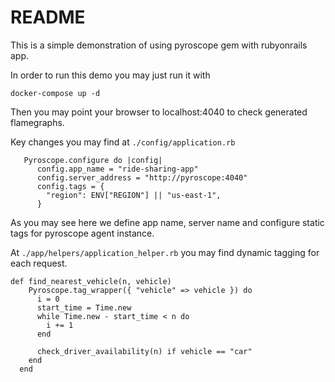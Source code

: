 # README

This is a simple demonstration of using pyroscope gem with rubyonrails app.

In order to run this demo you may just run it with 

```
docker-compose up -d
```

Then you may point your browser to localhost:4040 to check generated flamegraphs.

Key changes you may find at `./config/application.rb`

```
   Pyroscope.configure do |config|
      config.app_name = "ride-sharing-app"
      config.server_address = "http://pyroscope:4040"
      config.tags = {
        "region": ENV["REGION"] || "us-east-1",
      }
```

As you may see here we define app name, server name and configure static tags for pyroscope agent instance.

At `./app/helpers/application_helper.rb` you may find dynamic tagging for each request.  

```
def find_nearest_vehicle(n, vehicle)
    Pyroscope.tag_wrapper({ "vehicle" => vehicle }) do
      i = 0
      start_time = Time.new
      while Time.new - start_time < n do
        i += 1
      end

      check_driver_availability(n) if vehicle == "car"
    end
  end
```
